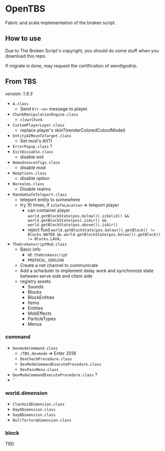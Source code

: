 # OpenTBS

Fabric and scala implementation of the broken script.

## How to use

Due to The Broken Script's copyright, you should do some stuff when you download this repo.

If migrate is done, may request the certification of wendigodrip.

## From TBS

_version: 1.9.3_

* `A.class`
  * Send `Err.<o>` message to player.
* `ChunkManipulationEngine.class`
  * `clearChunk`
* `CustomPlayerLayer.class`
  * replace player's skin?(renderColoredCutoutModel)
* `EntityAIMoveToTarget.class`
  * Set mod's AI(?)
* `ErrorPopup.class` ?
* `ExitDissable.class`
  * disable exit
* `Nomodsnoconfigs.class`
  * disable mod
* `Nooptions.class`
  * disable option
* `Norealms.class`
  * Disable realms
* `RandomSafeTeleport.class`
  * teleport entity to somewhere
  * try 10 times, if `isSafeLocation` => teleport player
    * can container player `world.getBlockState(pos.below()).isSolid() && world.getBlockState(pos).isAir() && world.getBlockState(pos.above()).isAir()`
    * reject fluid `world.getBlockState(pos.below()).getBlock() != Blocks.WATER && world.getBlockState(pos.below()).getBlock() != Blocks.LAVA;`
* `ThebrokenscriptMod.class`
  * Basic info
    * id: `thebrokenscript`
    * `PROTOCOL_VERSION`
  * Create a net channel to communicate
  * Add a scheduler to implement delay work and synchronize state between serve side and client side
  * registry assets
    * Sounds
    * Blocks
    * BlockEntities
    * Items
    * Entities
    * MobEffects
    * ParticleTypes
    * Menus

### command

* `DevmodeCommand.class`
  * `/TBS_devmode` => Enter 2018
  * `DevCheckProcedure.class`
  * `DevModeCommandExecuteProcedure.class`
  * `DevPassMenu.class`
* `DevModeCommandExecuteProcedure.class` ?
* ``

### world.dimension

* `ClanVoidDimension.class`
* `DayADimension.class`
* `DayBDimension.class`
* `NullTortureDimension.class`

### block

TBD

### 

